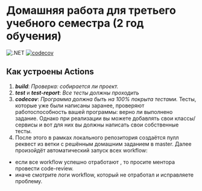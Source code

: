 # Домашняя работа для третьего учебного семестра (2 год обучения)

![.NET](https://github.com/selezen4ever/dotnet-homeworks-2/actions/workflows/dotnet.yml/badge.svg)
[![codecov](https://codecov.io/gh/selezen4ever/dotnet-homeworks-2/branch/Task-1-2/graph/badge.svg?token=ZIA0YO25JV)](https://codecov.io/gh/selezen4ever/dotnet-homeworks-2)

## Как устроены Actions
1. ***build***: *Проверка: собирается ли проект.*
2. ***test*** и ***test-report***: *Все тесты должны проходить*
4. ***codecov***: *Программа должна быть на 100% покрыта тестами.* 
Тесты, которые уже были написаны заранее, проверяют работоспособность вашей программы:  верно ли выполнено задание.
Однако при реализации вы можете добавлять свои классы/сервисы и вот для них вы должны написать свои собственные тесты.
5. После этого в рамках локального репозитория создаётся пулл реквест из ветки с решённым домашним заданием в master. Далее произойдёт автоматический запуск всех workflow:
- если все workflow успешно отработают , то просите ментора провести code-review. 
- иначе смотрите логи workflow, который не отработал и исправляете проблему.

